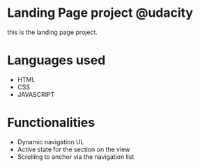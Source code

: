 
# Landing Page project @udacity

this is the landing page project.

# Languages used 

- HTML
- CSS 
- JAVASCRIPT

# Functionalities

- Dynamic navigation UL
- Active state for the section on the view
- Scrolling to anchor via the navigation list